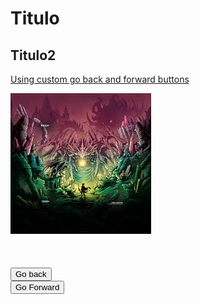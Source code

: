 <html>
  <head>
    <link rel="stylesheet" href="css/boostrap.min.css">
    <link rel="stylesheet" href="css/boostrap-theme.min.css">
    <script src="js/boostrap.min.js"></script>
    <title>Titutlo</title>
  </head>
  <body>
    <h1>Titulo</h1>
    <h2>Titulo2</h2>
    <p><a href="botones.html">Using custom go back and forward buttons
    <div class="container">
     <div class="row">
       <div class="col-lg-4"><img src="img1.jpg"></div>
       <br>
       <div class="col-mg-6" style="background-color:#aaa"><a href="botones.html"></div>
     <br>
     <br>
     <button type="button" onclick="history.back();">Go back</button>
     <br>
     <button type="button" onclick="history.forward();">Go Forward</button>
       
 
  
